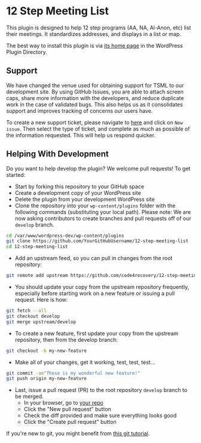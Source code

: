 # 12 Step Meeting List

This plugin is designed to help 12 step programs (AA, NA, Al-Anon, etc) list their meetings. It standardizes addresses, and displays in a list or map.

The best way to install this plugin is via [its home page](https://wordpress.org/plugins/12-step-meeting-list/) in the WordPress Plugin Directory.

## Support

We have changed the venue used for obtaining support for TSML to our development site. By using GitHub Issues, you are able to attach screen caps, share more information
with the developers, and reduce duplicate work in the case of validated bugs. This also helps us as it consolidates support and improves tracking of concerns our users have.

To create a new support ticket, please navigate to [here](https://github.com/code4recovery/12-step-meeting-list/issues) and click on `New issue`. Then select the type of ticket, and complete as much as possible of the information requested. This will help us respond quicker.

## Helping With Development

Do you want to help develop the plugin? We welcome pull requests! To get started:

- Start by forking this repository to your GitHub space
- Create a development copy of your WordPress site
- Delete the plugin from your development WordPress site
- Clone the repository into your `wp-content/plugins` folder with the following commands (substituting your local path). Please note: We are now asking contributors to create branches and pull requests off of our `develop` branch.

```bash
cd /var/www/wordpress-dev/wp-content/plugins
git clone https://github.com/YourGitHubUsername/12-step-meeting-list
cd 12-step-meeting-list
```

- Add an upstream feed, so you can pull in changes from the root repository:

```bash
git remote add upstream https://github.com/code4recovery/12-step-meeting-list.git
```

- You should update your copy from the upstream repository frequently, especially before starting work on a new feature or issuing a pull request. Here is how:

```bash
git fetch --all
git checkout develop
git merge upstream/develop
```

- To create a new feature, first update your copy from the upstream repository, then from the develop branch:

```bash
git checkout -b my-new-feature
```

- Make all of your changes, get it working, test, test, test...

```bash
git commit -am"These is my wonderful new feature!"
git push origin my-new-feature
```

- Last, issue a pull request (PR) to the root repository `develop` branch to be merged.
  - In your browser, go to [your repo](https://github.com/YourGitHubUsername/12-step-meeting-list)
  - Click the "New pull request" button
  - Check the diff provided and make sure everything looks good
  - Click the "Create pull request" button

If you're new to git, you might benefit from [this git tutorial](https://git-scm.com/book/en/v2).
